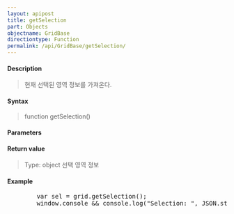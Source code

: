 ```yaml
---
layout: apipost
title: getSelection
part: Objects
objectname: GridBase
directiontype: Function
permalink: /api/GridBase/getSelection/
---
```



#### Description

> 현재 선택된 영역 정보를 가져온다.


#### Syntax

> function getSelection()

#### Parameters

#### Return value

> Type: object
> 선택 영역 정보

#### Example

<pre class="prettyprint">
        var sel = grid.getSelection();
        window.console && console.log("Selection: ", JSON.stringify(sel));
</pre>

